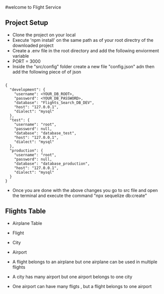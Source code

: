 #welcome to Flight Service

## Project Setup

 - Clone the project on your local
 - Execute 'npm install' on the same path as of your root directry of the downloaded project
 - Create a .env file  in the root directory and add the following enviorment variable
 - PORT = 3000
 - Inside the "src/config" folder create a new file "config.json" adn then add the following piece of of json

```

{
  "development": {
    "username": <YOUR_DB_ROOT>,
    "password": <YOUR_DB_PASSWORD>,
    "database": "Flights_Search_DB_DEV",
    "host": "127.0.0.1",
    "dialect": "mysql"
  },
  "test": {
    "username": "root",
    "password": null,
    "database": "database_test",
    "host": "127.0.0.1",
    "dialect": "mysql"
  },
  "production": {
    "username": "root",
    "password": null,
    "database": "database_production",
    "host": "127.0.0.1",
    "dialect": "mysql"
  }
}

```

- Once you are done with the above changes you go to src file and open the terminal and execute the command "npx sequelize db:create"


## Flights Table

 - Airplane Table
 - Flight
 - City
 - Airport

 - A flight belongs to an airplane but one airplane can be used in multiple flights
 - A city has many airport but one airport belongs to one city
 - One airport can have many fligts , but a flight belongs to one airport
 









